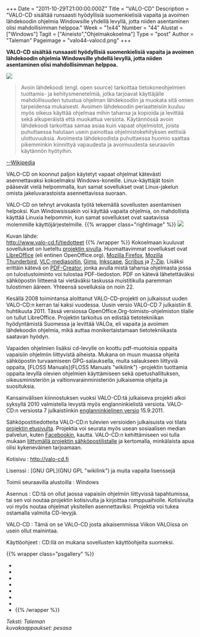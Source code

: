+++
Date = "2011-10-29T21:00:00.000Z"
Title = "VALO-CD"
Description = "VALO-CD sisältää runsaasti hyödyllisiä suomenkielisiä vapaita ja avoimen lähdekoodin ohjelmia Windowsille yhdellä levyllä, jotta niiden asentaminen olisi mahdollisimman helppoa."
Week = "1x44"
Number = "44"
Alustat = ["Windows"]
Tagit = ["Aineisto","Ohjelmakokoelma"]
Type = "post"
Author = "Taleman"
Pageimage = "valo44-valocd.png"
+++


**VALO-CD sisältää runsaasti hyödyllisiä suomenkielisiä vapaita ja
avoimen lähdekoodin ohjelmia Windowsille yhdellä levyllä, jotta niiden
asentaminen olisi mahdollisimman helppoa.**

![ ](/images/valo44-valocd.png "valo44-valocd.png")

> Avoin lähdekoodi (engl. open source) tarkoittaa
> tietokoneohjelmien tuottamis- ja kehitysmenetelmiä, jotka tarjoavat
> käyttäjälle mahdollisuuden tutustua ohjelman lähdekoodiin ja muokata
> sitä omien tarpeidensa mukaisesti. Avoimen lähdekoodin periaatteisiin
> kuuluu myös oikeus käyttää ohjelmaa mihin tahansa ja kopioida ja
> levittää sekä alkuperäistä että muokattua versiota. Käytännössä avoin
> lähdekoodi tarkoittaa samaa asiaa kuin vapaat ohjelmistot, joista
> puhuttaessa halutaan usein painottaa ohjelmistokehityksen eettisiä
> ulottuvuuksia. Avoimesta lähdekoodista puhuttaessa huomio saattaa
> pikemminkin kiinnittyä vapaudesta ja avoimuudesta seuraaviin käytännön
> hyötyihin.

[--Wikipedia](http://fi.wikipedia.org/wiki/Avoin_lähdekoodi)

VALO-CD on koonnut paljon käytetyt vapaat ohjelmat kätevästi
asennettavaksi kokoelmaksi Windows-koneille. Linux-käyttäjät tosin
pääsevät vielä helpommalla, kun samat sovellukset ovat Linux-jakelun
omista jakeluvarastoista asennettavissa suoraan.

VALO-CD on tehnyt arvokasta työtä tekemällä sovellusten asentamisen
helpoksi. Kun Windowsissakin voi käyttää vapaita ohjelmia, on
mahdollista käyttää Linuxia helpommin, kun samat sovellukset ovat
saatavissa molemmille käyttöjärjestelmille.
{{% wrapper class="rightimage" %}}
![ ](/images/Valo-cd-tunnus.jpg "fig:valo-cd-tunnus.jpg")

Kuvan lähde: <br />
<http://www.valo-cd.fi/tiedotteet>
{{% /wrapper %}}
Kokoelmaan kuuluvat
sovellukset on lueteltu [projektin
sivulla](http://www.valo-cd.fi/ohjelmat). Huomattavimmat sovellukset
ovat [LibreOffice](http://www.valo-cd.fi/ilmainen_libreoffice) (eli
entinen OpenOffice.org), [Mozilla
Firefox](http://www.valo-cd.fi/ilmainen_firefox), [Mozilla
Thunderbird](http://www.valo-cd.fi/ilmainen_thunderbird),
[VLC-mediasoitin](http://www.valo-cd.fi/ilmainen_vlc),
[Gimp](http://www.valo-cd.fi/ilmainen_gimp),
[Inkscape](http://www.valo-cd.fi/ilmainen_inkscape),
[Scribus](http://www.valo-cd.fi/ilmainen_scribus) ja
[7-Zip](http://www.valo-cd.fi/ilmainen_7zip). Lisäksi erittäin kätevä on
[PDF-Creator](http://www.valo-cd.fi/ilmainen_pdfcreator), jonka avulla
mistä tahansa ohjelmasta jossa on tulostustoiminto voi tulostaa
PDF-tiedoston. PDF on kätevä lähetettäväksi sähköpostin liitteenä tai
vietäväksi taskussa muistitikulla paremman tulostimen ääreen. Yhteensä
sovelluksia on noin 22.

Kesällä 2008 toimintansa aloittanut VALO-CD-projekti on julkaissut uuden
VALO-CD:n kerran tai kaksi vuodessa. Uusin versio VALO-CD 7 julkaistiin 8.
huhtikuuta 2011. Tässä versiossa OpenOffice.Org-toimisto-ohjelmiston
tilalle on tullut LibreOffice. Projektin tarkoitus on edistää
tietotekniikan hyödyntämistä Suomessa ja levittää VALOa, eli vapaita ja
avoimen lähdekoodin ohjelmia, mikä auttaa monikertaistamaan
tietotekniikasta saatavan hyödyn.

Vapaiden ohjelmien lisäksi cd-levylle on koottu pdf-muotoisia oppaita
vapaisiin ohjelmiin liittyvistä aiheista. Mukana on muun muassa ohjeita
sähköpostin turvaamiseen GPG-salauksella, muita salaukseen liittyviä
oppaita, [FLOSS Manuals](FLOSS Manuals "wikilink") -projektin tuottamia
oppaita levyllä olevien ohjelmien käyttämiseen sekä opetushallituksen,
oikeusministeriön ja valtionvarainministeriön julkaisemia ohjeita ja
suosituksia.

Kansainvälisen kiinnostuksen vuoksi VALO-CD:tä julkaiseva projekti alkoi
syksyllä 2010 valmistella levystä myös englanninkielistä versiota.
VALO-CD:n versiosta 7 julkaistiinkin [englanninkielinen
versio](http://www.valo-cd.org) 15.9.2011.

Sähköpostitiedotteita VALO-CD:n tulevien versioiden julkaisuista voi
tilata [projektin etusivulta](http://www.valo-cd.fi). Projektia voi
seurata myös usean sosiaalisen median palvelun, kuten
[Facebookin](http://www.facebook.com/pages/VALO-CD-Parhaat-vapaat-ohjelmat-Windowsille/76061677970),
kautta. VALO-CD:n kehittämiseen voi tulla mukaan [liittymällä projektin
sähköpostilistalle](http://www.valo-cd.fi/osallistu) ja kertomalla,
minkälaista apua olisi kykeneväinen tarjoamaan.

Kotisivu
:   <http://valo-cd.fi>

Lisenssi
:   [GNU GPL](GNU GPL "wikilink") ja muita vapaita lisenssejä

Toimii seuraavilla alustoilla
:   Windows

Asennus
:   CD:tä on ollut jaossa vapaisiin ohjelmiin liittyvissä tapahtumissa,
    tai sen voi noutaa projektin kotisivulta ja kirjoittaa
    romppuaihiolle. Kotisivulta voi myös noutaa ohjelmat yksitellen
    asennettaviksi. Projektia voi tukea ostamalla valmiita CD-levyjä.

VALO-CD
:   Tämä on se VALO-CD josta aikaisemmissa Viikon VALOissa on usein
    ollut mainintaa.

Käyttöohjeet
:   CD:llä on mukana sovellusten käyttöohjeita suomeksi.

{{% wrapper class="psgallery" %}}
-   [ ](/images/valo-cd-1.png)
-   [ ](/images/Firefox-3-sovellusvalilehdet.png)
-   [ ](/images/stellarium-3.jpg)
-   [ ](/images/Inkscape-4.png)
-   [ ](/images/Vlc-1.png)
-   [ ](/images/pidgin-3-keskustelu.png)
-   [ ](/images/LibreOffice-Writer-3-tyylit.png)
-   [ ](/images/WinSCP-1.png)
{{% /wrapper %}}

*Teksti: Taleman* <br />
*kuvakaappaukset: pesasa*

